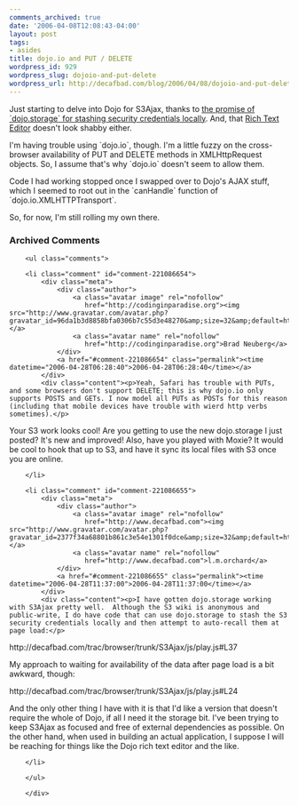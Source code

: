 ```yaml
---
comments_archived: true
date: '2006-04-08T12:08:43-04:00'
layout: post
tags:
- asides
title: dojo.io and PUT / DELETE
wordpress_id: 929
wordpress_slug: dojoio-and-put-delete
wordpress_url: http://decafbad.com/blog/2006/04/08/dojoio-and-put-delete
---
```

 <p>Just starting to delve into Dojo for S3Ajax, thanks to <a href="http://decafbad.com/blog/2006/04/06/private-client-side-cookies-for-ajax#comment-9602">the promise of `dojo.storage` for stashing security credentials locally</a>.  And, that <a href="http://dojotoolkit.org/docs/rich_text.html">Rich Text Editor</a> doesn't look shabby either.</p>
 <p>I'm having trouble using `dojo.io`, though.  I'm a little fuzzy on the cross-browser availability of PUT and DELETE methods in XMLHttpRequest objects.  So, I assume that's why `dojo.io` doesn't seem to allow them.</p>
 <p>Code I had working stopped once I swapped over to Dojo's AJAX stuff, which I seemed to root out in the `canHandle` function of `dojo.io.XMLHTTPTransport`.</p>
 <p>So, for now, I'm still rolling my own there.</p>

<div id="comments" class="comments archived-comments">
            <h3>Archived Comments</h3>
            
        <ul class="comments">
            
        <li class="comment" id="comment-221086654">
            <div class="meta">
                <div class="author">
                    <a class="avatar image" rel="nofollow" 
                       href="http://codinginparadise.org"><img src="http://www.gravatar.com/avatar.php?gravatar_id=96da1b3d8858bfa0306b7c55d3e48270&amp;size=32&amp;default=http://mediacdn.disqus.com/1320279820/images/noavatar32.png"/></a>
                    <a class="avatar name" rel="nofollow" 
                       href="http://codinginparadise.org">Brad Neuberg</a>
                </div>
                <a href="#comment-221086654" class="permalink"><time datetime="2006-04-28T06:28:40">2006-04-28T06:28:40</time></a>
            </div>
            <div class="content"><p>Yeah, Safari has trouble with PUTs, and some browsers don't support DELETE; this is why dojo.io only supports POSTS and GETs. I now model all PUTs as POSTs for this reason (including that mobile devices have trouble with wierd http verbs sometimes).</p>

<p>Your S3 work looks cool! Are you getting to use the new dojo.storage I just posted? It's new and improved! Also, have you played with Moxie? It would be cool to hook that up to S3, and have it sync its local files with S3 once you are online.</p></div>
            
        </li>
    
        <li class="comment" id="comment-221086655">
            <div class="meta">
                <div class="author">
                    <a class="avatar image" rel="nofollow" 
                       href="http://www.decafbad.com"><img src="http://www.gravatar.com/avatar.php?gravatar_id=2377f34a68801b861c3e54e1301f0dce&amp;size=32&amp;default=http://mediacdn.disqus.com/1320279820/images/noavatar32.png"/></a>
                    <a class="avatar name" rel="nofollow" 
                       href="http://www.decafbad.com">l.m.orchard</a>
                </div>
                <a href="#comment-221086655" class="permalink"><time datetime="2006-04-28T11:37:00">2006-04-28T11:37:00</time></a>
            </div>
            <div class="content"><p>I have gotten dojo.storage working with S3Ajax pretty well.  Although the S3 wiki is anonymous and public-write, I do have code that can use dojo.storage to stash the S3 security credentials locally and then attempt to auto-recall them at page load:</p>

<p>http://decafbad.com/trac/browser/trunk/S3Ajax/js/play.js#L37</p>

<p>My approach to waiting for availability of the data after page load is a bit awkward, though:</p>

<p>http://decafbad.com/trac/browser/trunk/S3Ajax/js/play.js#L24</p>

<p>And the only other thing I have with it is that I'd like a version that doesn't require the whole of Dojo, if all I need it the storage bit.  I've been trying to keep S3Ajax as focused and free of external dependencies as possible.  On the other hand, when used in building an actual application, I suppose I will be reaching for things like the Dojo rich text editor and the like.</p></div>
            
        </li>
    
        </ul>
    
        </div>
    